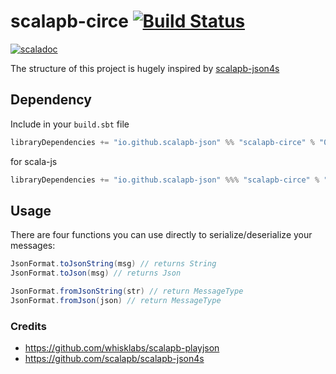 # scalapb-circe [![Build Status](https://travis-ci.org/scalapb-json/scalapb-circe.svg?branch=master)](https://travis-ci.org/scalapb-json/scalapb-circe)
[![scaladoc](https://javadoc-badge.appspot.com/io.github.scalapb-json/scalapb-circe_2.12.svg?label=scaladoc)](https://javadoc-badge.appspot.com/io.github.scalapb-json/scalapb-circe_2.12/scalapb_circe/index.html?javadocio=true)

The structure of this project is hugely inspired by [scalapb-json4s](https://github.com/scalapb/scalapb-json4s)

## Dependency

Include in your `build.sbt` file

```scala
libraryDependencies += "io.github.scalapb-json" %% "scalapb-circe" % "0.1.0"
```

for scala-js

```scala
libraryDependencies += "io.github.scalapb-json" %%% "scalapb-circe" % "0.1.0"
```

## Usage

There are four functions you can use directly to serialize/deserialize your messages:

```scala
JsonFormat.toJsonString(msg) // returns String
JsonFormat.toJson(msg) // returns Json

JsonFormat.fromJsonString(str) // return MessageType
JsonFormat.fromJson(json) // return MessageType
```

### Credits

- https://github.com/whisklabs/scalapb-playjson
- https://github.com/scalapb/scalapb-json4s
